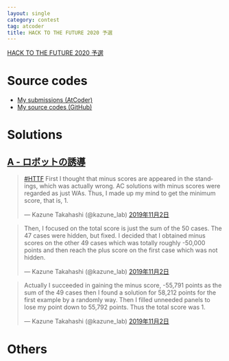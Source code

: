 ```yaml
---
layout: single
category: contest
tag: atcoder
title: HACK TO THE FUTURE 2020 予選
---
```


[HACK TO THE FUTURE 2020 予選](https://atcoder.jp/contests/future-contest-2020-qual)

# Source codes

- [My submissions (AtCoder)](https://atcoder.jp/contests/future-contest-2020-qual/submissions?f.User=kazunetakahashi)
- [My source codes (GitHub)](https://github.com/kazunetakahashi/atcoder/tree/master/2019/1102_future-contest-2020-qual)

# Solutions

## [A - ロボットの誘導](https://atcoder.jp/contests/future-contest-2020-qual/tasks/future_contest_2020_qual_a)

<blockquote class="twitter-tweet" data-lang="ja"><p lang="en" dir="ltr"><a href="https://twitter.com/hashtag/HTTF?src=hash&amp;ref_src=twsrc%5Etfw">#HTTF</a> First I thought that minus scores are appeared in the standings, which was actually wrong. AC solutions with minus scores were regarded as just WAs. Thus, I made up my mind to get the minimum score, that is, 1.</p>&mdash; Kazune Takahashi (@kazune_lab) <a href="https://twitter.com/kazune_lab/status/1190635112192331776?ref_src=twsrc%5Etfw">2019年11月2日</a></blockquote> <script async src="https://platform.twitter.com/widgets.js" charset="utf-8"></script>

<blockquote class="twitter-tweet" data-conversation="none" data-lang="ja"><p lang="en" dir="ltr">Then, I focused on the total score is just the sum of the 50 cases. The 47 cases were hidden, but fixed. I decided that I obtained minus scores on the other 49 cases which was totally roughly -50,000 points and then reach the plus score on the first case which was not hidden.</p>&mdash; Kazune Takahashi (@kazune_lab) <a href="https://twitter.com/kazune_lab/status/1190635117972049921?ref_src=twsrc%5Etfw">2019年11月2日</a></blockquote> <script async src="https://platform.twitter.com/widgets.js" charset="utf-8"></script>

<blockquote class="twitter-tweet" data-conversation="none" data-lang="ja"><p lang="en" dir="ltr">Actually I succeeded in gaining the minus score, -55,791 points as the sum of the 49 cases then I found a solution for 58,212 points for the first example by a randomly way. Then I filled unneeded panels to lose my point down to 55,792 points. Thus the total score was 1.</p>&mdash; Kazune Takahashi (@kazune_lab) <a href="https://twitter.com/kazune_lab/status/1190635119217823744?ref_src=twsrc%5Etfw">2019年11月2日</a></blockquote> <script async src="https://platform.twitter.com/widgets.js" charset="utf-8"></script>

# Others




